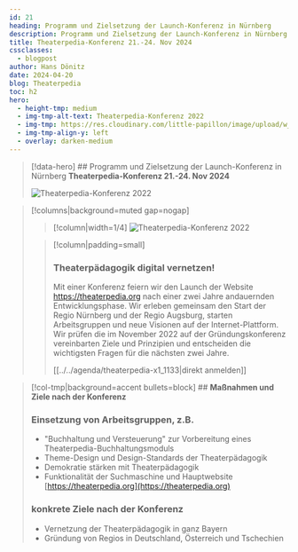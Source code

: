 ```yaml
---
id: 21
heading: Programm und Zielsetzung der Launch-Konferenz in Nürnberg 
description: Programm und Zielsetzung der Launch-Konferenz in Nürnberg
title: Theaterpedia-Konferenz 21.-24. Nov 2024
cssclasses:
  - blogpost
author: Hans Dönitz
date: 2024-04-20
blog: Theaterpedia
toc: h2
hero:
  - height-tmp: medium
  - img-tmp-alt-text: Theaterpedia-Konferenz 2022
  - img-tmp: https://res.cloudinary.com/little-papillon/image/upload/w_400/v1722972083/dasei/theaterpedia_konferenz_ankuendigung_ycgwkv.jpg
  - img-tmp-align-y: left
  - overlay: darken-medium
---
```

> [!data-hero] ## Programm und Zielsetzung der Launch-Konferenz in Nürnberg **Theaterpedia-Konferenz 21.-24. Nov 2024**
> 
> ![Theaterpedia-Konferenz 2022](https://res.cloudinary.com/little-papillon/image/upload/w_400/v1722972083/dasei/theaterpedia_konferenz_ankuendigung_ycgwkv.jpg)

<!-- PUBLISH-FROM-HERE -->

> [!columns|background=muted gap=nogap]
>> [!column|width=1/4]
>> ![Theaterpedia-Konferenz 2022](https://res.cloudinary.com/little-papillon/image/upload/w_400/v1722972083/dasei/theaterpedia_konferenz_ankuendigung_ycgwkv.jpg)
>
>> [!column|padding=small]
>> ### **Theaterpädagogik digital vernetzen!**
>> Mit einer Konferenz feiern wir den Launch der Website https://theaterpedia.org nach einer zwei Jahre andauernden Entwicklungsphase. Wir erleben gemeinsam den Start der Regio Nürnberg und der Regio Augsburg, starten Arbeitsgruppen und neue Visionen auf der Internet-Plattform. Wir prüfen die im November 2022 auf der Gründungskonferenz vereinbarten Ziele und Prinzipien und entscheiden die wichtigsten Fragen für die nächsten zwei Jahre.
>> 
>>  [[../../agenda/theaterpedia-x1_1133|direkt anmelden]] 


> [!col-tmp|background=accent bullets=block] ## **Maßnahmen und Ziele nach der Konferenz**
>### Einsetzung von Arbeitsgruppen, z.B.
>
>- "Buchhaltung und Versteuerung" zur Vorbereitung eines Theaterpedia-Buchhaltungsmoduls
>- Theme-Design und Design-Standards der Theaterpädagogik
>- Demokratie stärken mit Theaterpädagogik
>- Funktionalität der Suchmaschine und Hauptwebsite [https://theaterpedia.org](https://theaterpedia.org)
>
>###  konkrete Ziele nach der Konferenz
>
>- Vernetzung der Theaterpädagogik in ganz Bayern
>- Gründung von Regios in Deutschland, Österreich und Tschechien
